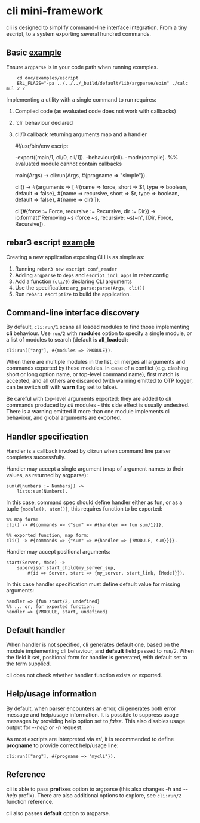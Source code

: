 # cli mini-framework
cli is designed to simplify command-line interface integration. From a tiny escript,
to a system exporting several hundred commands.

## Basic [example](examples/escript/simple)

Ensure `argparse` is in your code path when running examples.
```shell
    cd doc/examples/escript
    ERL_FLAGS="-pa ../../../_build/default/lib/argparse/ebin" ./calc mul 2 2
```

Implementing a utility with a single command to run requires:
1. Compiled code (as evaluated code does not work with callbacks)
2. 'cli' behaviour declared
3. cli/0 callback returning arguments map and a handler


    #!/usr/bin/env escript

    -export([main/1, cli/0, cli/1]).
    -behaviour(cli).
    -mode(compile). %% evaluated module cannot contain callbacks

    main(Args) ->
        cli:run(Args, #{progname => "simple"}).

    cli() ->
        #{arguments => [
            #{name => force, short => $f, type => boolean, default => false},
            #{name => recursive, short => $r, type => boolean, default => false},
            #{name => dir}
        ]}.

    cli(#{force := Force, recursive := Recursive, dir := Dir}) ->
        io:format("Removing ~s (force ~s, recursive: ~s)~n",
            [Dir, Force, Recursive]).

## rebar3 escript [example](https://github.com/max-au/argparse/tree/master/doc/examples/conf_reader)
Creating a new application exposing CLI is as simple as:
1. Running `rebar3 new escript conf_reader`
2. Adding `argparse` to `deps` and `escript_incl_apps` in rebar.config
3. Add a function (`cli/0`) declaring CLI arguments
4. Use the specification: `arg_parse:parse(Args, cli())`
5. Run `rebar3 escriptize` to build the application.

## Command-line interface discovery

By default, ```cli:run/1``` scans all loaded modules to find those implementing
**cli** behaviour.
Use ```run/2``` with **modules** option to specify a single module, or a
list of modules to search (default is **all_loaded**):

    cli:run(["arg"], #{modules => ?MODULE}).

When there are multiple modules in the list, cli merges all arguments and
commands exported by these modules. In case of a conflict (e.g. clashing
short or long option name, or top-level command name), first match is
accepted, and all others are discarded (with warning emitted to OTP logger,
can be switch off with **warn** flag set to false).

Be careful with top-level arguments exported: they are added to
*all* commands produced by *all* modules - this side effect is usually
undesired. There is a warning emitted if more than one module implements
cli behaviour, and global arguments are exported.


## Handler specification

Handler is a callback invoked by cli:run when command line parser completes successfully.

Handler may accept a single argument (map of argument names to their values, as returned
by argparse):

    sum(#{numbers := Numbers}) ->
        lists:sum(Numbers).

In this case, command spec should define handler either as fun, or as a tuple
```{module(), atom()}```, this requires function to be exported:

    %% map form:
    cli() -> #{commands => {"sum" => #{handler => fun sum/1}}}.

    %% exported function, map form:
    cli() -> #{commands => {"sum" => #{handler => {?MODULE, sum}}}}.

Handler may accept positional arguments:

    start(Server, Mode) ->
        supervisor:start_child(my_server_sup,
            #{id => Server, start => {my_server, start_link, [Mode]}}).

In this case handler specification must define default value for missing arguments:

    handler => {fun start/2, undefined}
    %% ... or, for exported function:
    handler => {?MODULE, start, undefined}

## Default handler

When handler is not specified, cli generates default one, based on the module
implementing cli behaviour, and **default** field passed to ```run/2```. When
the field it set, positional form for handler is generated, with default set to
the term supplied.

cli does not check whether handler function exists or exported.

## Help/usage information

By default, when parser encounters an error, cli generates both error message and help/usage
information. It is possible to suppress usage messages by providing **help** option
set to *false*. This also disables usage output for *--help* or *-h* request.


As most escripts are interpreted via *erl*, it is recommended to define **progname**
to provide correct help/usage line:

    cli:run(["arg"], #{progname => "mycli"}).

## Reference

cli is able to pass **prefixes** option to argparse (this also changes *-h* and *--help*
prefix). There are also additional options to explore, see `cli:run/2` function reference.

cli also passes **default** option to argparse.
